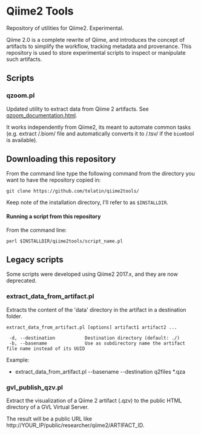 # Qiime2 Tools
Repository of utilities for Qiime2. Experimental.

Qiime 2.0 is a complete rewrite of Qiime, and introduces the concept of artifacts to simplify the workflow, tracking metadata and provenance. This 
repository is used to store experimental scripts to inspect or manipulate such artifacts.

## Scripts

### qzoom.pl
Updated utility to extract data from Qiime 2 artifacts. See 
[qzoom_documentation.html](https://htmlpreview.github.io/?https://github.com/telatin/qiime2tools/blob/master/docs/qzoom_documentation.html).

It works independently from Qiime2, its meant to automate common tasks (e.g. extract /.biom/ file and automatically converts it to /.tsv/ if the 
`biom`tool is available).  

## Downloading this repository
From the command line type the following command from the directory you want to have the repository copied in:

```
git clone https://github.com/telatin/qiime2tools/
```
Keep note of the installation directory, I'll refer to as `$INSTALLDIR`.

#### Running a script from this repository
From the command line:

```
perl $INSTALLDIR/qiime2tools/script_name.pl 
```

## 
## Legacy scripts
Some scripts were developed using Qiime2 2017.x, and they are now deprecated.

### extract_data_from_artifact.pl
Extracts the content of the 'data' directory in the artifact in a destination folder.

```
extract_data_from_artifact.pl [options] artifact1 artifact2 ... 

 -d, --destination           Destination directory (default: ./)
 -b, --basename              Use as subdirectory name the artifact file name instead of its UUID
```

Example:
* extract_data_from_artifact.pl --basename --destination q2files *.qza

### gvl_publish_qzv.pl
Extract the visualization of a Qiime 2 artifact (.qzv) to the public HTML directory of a
GVL Virtual Server.

The result will be a public URL like http://YOUR_IP/public/researcher/qiime2/ARTIFACT_ID.

